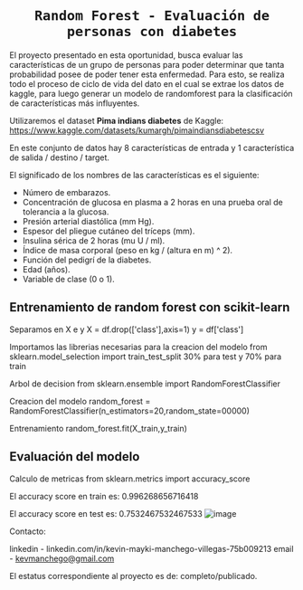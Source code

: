 # <h1 align=center>**`Random Forest - Evaluación de personas con diabetes`**</h1>
El proyecto presentado en esta oportunidad, busca evaluar las características de un grupo de personas para poder determinar que tanta probabilidad posee de poder tener esta enfermedad.
Para esto, se realiza todo el proceso de ciclo de vida del dato en el cual se extrae los datos de kaggle, para luego generar un modelo de randomforest para la clasificación de características más influyentes.

Utilizaremos el dataset **Pima indians diabetes** de Kaggle: https://www.kaggle.com/datasets/kumargh/pimaindiansdiabetescsv

En este conjunto de datos hay 8 características  de entrada y 1 característica de salida / destino / target. 

El significado de los nombres de las características es el siguiente:

* Número de embarazos.
* Concentración de glucosa en plasma a 2 horas en una prueba oral de tolerancia a la glucosa.
* Presión arterial diastólica (mm Hg).
* Espesor del pliegue cutáneo del tríceps (mm).
* Insulina sérica de 2 horas (mu U / ml).
* Índice de masa corporal (peso en kg / (altura en m) ^ 2).
* Función del pedigrí de la diabetes.
* Edad (años).
* Variable de clase (0 o 1).
## Entrenamiento de random forest con scikit-learn
Separamos en X e y
X = df.drop(['class'],axis=1)
y = df['class']

Importamos las librerias necesarias para la creacion del modelo
from sklearn.model_selection import train_test_split
30% para test y 70% para train

Arbol de decision
from sklearn.ensemble import RandomForestClassifier

Creacion del modelo
random_forest = RandomForestClassifier(n_estimators=20,random_state=00000)

Entrenamiento
random_forest.fit(X_train,y_train)

## Evaluación del modelo
Calculo de metricas 
from sklearn.metrics import accuracy_score

El accuracy score en train es: 0.996268656716418

El accuracy score en test es: 0.7532467532467533
![image](https://github.com/user-attachments/assets/750dc80e-2ca4-4c3c-af03-b9fc3a0bbc6f)

Contacto:

linkedin - linkedin.com/in/kevin-mayki-manchego-villegas-75b009213
email - kevmanchego@gmail.com

El estatus correspondiente al proyecto es de: completo/publicado.
